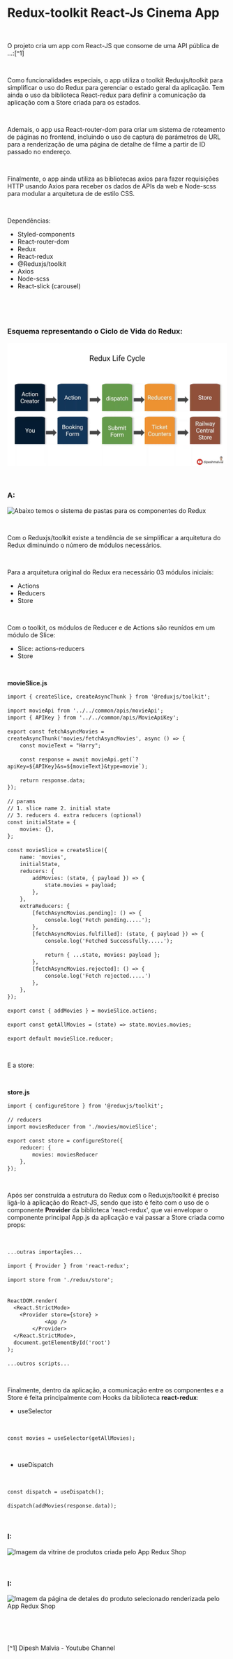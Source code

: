 # Redux-toolkit React-Js Cinema App

<br />

O projeto cria um app com React-JS que consome de uma API pública de ...:[^1]

<br />

Como funcionalidades especiais, o app utiliza o toolkit Reduxjs/toolkit para simplificar o uso do Redux para gerenciar o estado geral da aplicação. Tem ainda o uso da biblioteca React-redux para definir a comunicação da aplicação com a Store criada para os estados.


<br />

Ademais, o app usa React-router-dom para criar um sistema de roteamento de páginas no frontend, incluindo o uso de captura de parámetros de URL para a renderização de uma página de detalhe de filme a partir de ID passado no endereço. 


<br />

Finalmente, o app ainda utiliza as bibliotecas axios para fazer requisições HTTP usando Axios para receber os dados de APIs da web e Node-scss para modular a arquitetura de de estilo CSS.

<br />

Dependências:

- Styled-components
- React-router-dom
- Redux
- React-redux
- @Reduxjs/toolkit
- Axios
- Node-scss
- React-slick (carousel)


<br />

[]()

<br />

### Esquema representando o Ciclo de Vida do Redux:

![Esquema representando o Ciclo de Vida do Redux](/public/images/the-redux-life-cycle.png)

<br />

### A:

![Abaixo temos o sistema de pastas para os componentes do Redux](/public/images/)


<br />

Com o Reduxjs/toolkit existe a tendência de se simplificar a arquitetura do Redux diminuindo o número de módulos necessários.

<br />

Para a arquitetura original do Redux era necessário 03 módulos iniciais:

- Actions
- Reducers
- Store


<br />

Com o toolkit, os módulos de Reducer e de Actions são reunídos em um módulo de Slice:

- Slice: actions-reducers 
- Store


<br />

**movieSlice.js**
```
import { createSlice, createAsyncThunk } from '@reduxjs/toolkit';

import movieApi from '../../common/apis/movieApi';
import { APIKey } from '../../common/apis/MovieApiKey';

export const fetchAsyncMovies = createAsyncThunk('movies/fetchAsyncMovies', async () => {
	const movieText = "Harry";
	
	const response = await movieApi.get(`?apiKey=${APIKey}&s=${movieText}&type=movie`);
	
	return response.data;
});

// params
// 1. slice name 2. initial state 
// 3. reducers 4. extra reducers (optional)
const initialState = {
	movies: {},
};

const movieSlice = createSlice({
	name: 'movies',
	initialState,
	reducers: {
		addMovies: (state, { payload }) => {
			state.movies = payload;
		},
	},
	extraReducers: {
		[fetchAsyncMovies.pending]: () => {
			console.log('Fetch pending.....');
		},
		[fetchAsyncMovies.fulfilled]: (state, { payload }) => {
			console.log('Fetched Successfully.....');
			
			return { ...state, movies: payload };
		},
		[fetchAsyncMovies.rejected]: () => {
			console.log('Fetch rejected.....')
		},
	},
});

export const { addMovies } = movieSlice.actions;

export const getAllMovies = (state) => state.movies.movies;

export default movieSlice.reducer;
```

<br />

E a store:

<br />

**store.js**

```
import { configureStore } from '@reduxjs/toolkit';

// reducers
import moviesReducer from './movies/movieSlice';

export const store = configureStore({
	reducer: {
		movies: moviesReducer
	},
});
```

<br />

Após ser construída a estrutura do Redux com o Reduxjs/toolkit é preciso ligá-lo à aplicação do React-JS, sendo que isto é feito com o uso de o componente **Provider** da biblioteca 'react-redux', que vai envelopar o componente principal App.js da aplicação e vai passar a Store criada como props:


<br />

```
...outras importações...

import { Provider } from 'react-redux';

import store from './redux/store';


ReactDOM.render(
  <React.StrictMode>
    <Provider store={store} >
			<App />
		</Provider>
  </React.StrictMode>,
  document.getElementById('root')
);

...outros scripts...
```

<br />

Finalmente, dentro da aplicação, a comunicação entre os componentes e a Store é feita principalmente com Hooks da biblioteca **react-redux**:

- useSelector

<br />

```
const movies = useSelector(getAllMovies);
```

<br />

- useDispatch

<br />

```
const dispatch = useDispatch();

dispatch(addMovies(response.data));
```

<br />

### I:

![Imagem da vitrine de produtos criada pelo App Redux Shop](/public/images/)






<br />

### I:

![Imagem da página de detales do produto selecionado renderizada pelo App Redux Shop](/public/images/)



<br />



<br />
<br />

[^1]  Dipesh Malvia - Youtube Channel


